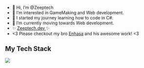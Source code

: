 - 👋 Hi, I’m @Zeeptech
- 👀 I’m interested in GameMaking and Web development.
- 🌱 I started my journey learning how to code in C#.
- 🌱 I’m currently moving towards Web development.
- ✨ <a href="https://www.zeeptech.dev/" target="_blank"> Zeeptech.dev </a> ✨
- <3 Please checkout my bro <a href="https://www.github.com/Enhaasa">Enhasa</a> and his awesome work! <3


<h2>My Tech Stack</h2>
<img src="https://skillicons.dev/icons?i=html,css,vscode,git" />
<!---
Zeeptech/Zeeptech is a ✨ special ✨ repository because its `README.md` (this file) appears on your GitHub profile.
You can click the Preview link to take a look at your changes.
--->
